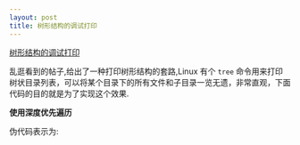 ```yaml
---
layout: post
title: 树形结构的调试打印
---
```


[树形结构的调试打印](https://www.v2ex.com/t/338653)

乱逛看到的帖子,给出了一种打印树形结构的套路,Linux 有个 `tree` 命令用来打印树状目录列表，可以将某个目录下的所有文件和子目录一览无遗，非常直观，下面代码的目的就是为了实现这个效果.

**使用深度优先遍历**



伪代码表示为:

```

```


```

```
